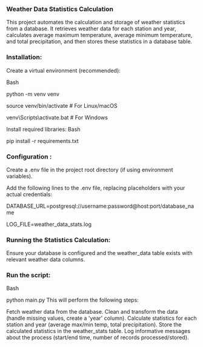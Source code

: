 ### Weather Data Statistics Calculation

This project automates the calculation and storage of weather statistics from a database. 
It retrieves weather data for each station and year, calculates average maximum temperature, average minimum temperature, and total precipitation, and then stores these statistics in a database table.

### Installation:

Create a virtual environment (recommended):

Bash

python -m venv venv

source venv/bin/activate  # For Linux/macOS

venv\Scripts\activate.bat  # For Windows

Install required libraries:
Bash

pip install -r requirements.txt
### Configuration :

Create a .env file in the project root directory (if using environment variables).

Add the following lines to the .env file, replacing placeholders with your actual credentials:

DATABASE_URL=postgresql://username:password@host:port/database_name

LOG_FILE=weather_data_stats.log


### Running the Statistics Calculation:

Ensure your database is configured and the weather_data table exists with relevant weather data columns.

### Run the script:

Bash

python main.py
This will perform the following steps:

Fetch weather data from the database.
Clean and transform the data (handle missing values, create a 'year' column).
Calculate statistics for each station and year (average max/min temp, total precipitation).
Store the calculated statistics in the weather_stats table.
Log informative messages about the process (start/end time, number of records processed/stored).